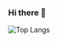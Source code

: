 ### Hi there 👋

<!--
**fkmurphy/fkmurphy** is a ✨ _special_ ✨ repository because its `README.md` (this file) appears on your GitHub profile.

Here are some ideas to get you started:

- 🔭 I’m currently working on ...
- 🌱 I’m currently learning ...
- 👯 I’m looking to collaborate on ...
- 🤔 I’m looking for help with ...
- 💬 Ask me about ...
- 📫 How to reach me: ...
- 😄 Pronouns: ...
- ⚡ Fun fact: ...
-->
![Top Langs](https://github-readme-stats.vercel.app/api/top-langs/?username=fkmurphy&layout=compact&theme=highcontrast&title_color=blue&cache_seconds=5600)
<!--
![Anurag's GitHub stats](https://github-readme-stats.vercel.app/api?username=fkmurphy&show_icons=true&theme=radical)
-->
